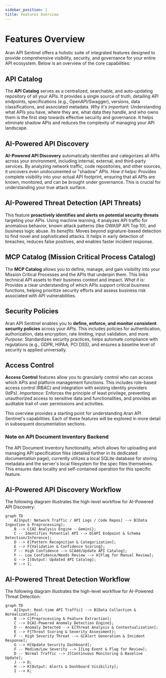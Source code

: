 ```yaml
---
sidebar_position: 1
title: Features Overview
---
```


# Features Overview

Aran API Sentinel offers a holistic suite of integrated features designed to provide comprehensive visibility, security, and governance for your entire API ecosystem. Below is an overview of the core capabilities:

## API Catalog

The **API Catalog** serves as a centralized, searchable, and auto-updating repository of all your APIs. It provides a single source of truth, detailing API endpoints, specifications (e.g., OpenAPI/Swagger), versions, data classifications, and associated metadata.
*Why it's important:* Understanding what APIs you have, where they are, what data they handle, and who owns them is the first step towards effective security and governance. It helps eliminate shadow APIs and reduces the complexity of managing your API landscape.

## AI-Powered API Discovery

**AI-Powered API Discovery** automatically identifies and categorizes all APIs across your environment, including internal, external, and third-party services. By analyzing network traffic, code repositories, and other sources, it uncovers even undocumented or "shadow" APIs.
*How it helps:* Provides complete visibility into your actual API footprint, ensuring that all APIs are known, monitored, and can be brought under governance. This is crucial for understanding your true attack surface.

## AI-Powered Threat Detection (API Threats)

This feature **proactively identifies and alerts on potential security threats** targeting your APIs. Using machine learning, it analyzes API traffic for anomalous behavior, known attack patterns (like OWASP API Top 10), and business logic abuse.
*Its benefits:* Moves beyond signature-based detection to find novel and sophisticated attacks. It helps in early detection of breaches, reduces false positives, and enables faster incident response.

## MCP Catalog (Mission Critical Process Catalog)

The **MCP Catalog** allows you to define, manage, and gain visibility into your Mission Critical Processes and the APIs that underpin them. This links technical API assets to their business context and impact.
*What it is:* Provides a clear understanding of which APIs support critical business functions, helping prioritize security efforts and assess business risk associated with API vulnerabilities.

## Security Policies

Aran API Sentinel enables you to **define, enforce, and monitor consistent security policies** across your APIs. This includes policies for authentication, authorization, data encryption, rate limiting, input validation, and more.
*Purpose:* Standardizes security practices, helps automate compliance with regulations (e.g., GDPR, HIPAA, PCI DSS), and ensures a baseline level of security is applied universally.

## Access Control

**Access Control** features allow you to granularly control who can access which APIs and platform management functions. This includes role-based access control (RBAC) and integration with existing identity providers (IdPs).
*Importance:* Enforces the principle of least privilege, preventing unauthorized access to sensitive data and functionalities, and provides an auditable trail of user permissions and activities.

This overview provides a starting point for understanding Aran API Sentinel's capabilities. Each of these features will be explored in more detail in subsequent documentation sections.

### Note on API Document Inventory Backend

The API Document Inventory functionality, which allows for uploading and managing API specification files (detailed further in its dedicated documentation page), currently utilizes a local SQLite database for storing metadata and the server's local filesystem for the spec files themselves. This ensures data locality and self-contained operation for this specific feature.

## AI-Powered API Discovery Workflow

The following diagram illustrates the high-level workflow for AI-Powered API Discovery:

```mermaid
graph TD
    A[Input: Network Traffic / API Logs / Code Repos] --> B[Data Ingestion & Preprocessing];
    B --> C{AI Analysis Engine - Gemini};
    C -- Identifies Potential API --> D[API Endpoint & Schema Detection/Inference];
    D --> E[Pattern Recognition & Categorization];
    E --> F{Validation & Confidence Scoring};
    F -- High Confidence --> G[Add/Update API Catalog];
    F -- Low Confidence/Needs Review --> H[Flag for Manual Review];
    G --> I[Output: Updated API Catalog];
    H --> I;
```

## AI-Powered Threat Detection Workflow

The following diagram illustrates the high-level workflow for AI-Powered Threat Detection:

```mermaid
graph TD
    A[Input: Real-time API Traffic] --> B[Data Collection & Normalization];
    B --> C[Preprocessing & Feature Extraction];
    C --> D{AI-Powered Anomaly Detection Engine};
    D -- Anomaly Detected --> E[Threat Analysis & Contextualization];
    E --> F{Threat Scoring & Severity Assessment};
    F -- High Severity Threat --> G[Alert Generation & Incident Response];
    G --> H[Update Security Dashboard];
    F -- Medium/Low Severity --> I[Log Event & Flag for Review];
    D -- Normal Traffic --> J[Continuous Monitoring & Baseline Update];
    J --> D;
    H --> K[Output: Alerts & Dashboard Visibility];
    I --> K;
```
